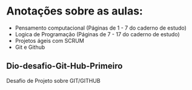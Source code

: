 # Anotações sobre as aulas:
- Pensamento computacional (Páginas de 1 - 7 do caderno de estudo)
- Logica de Programação (Páginas de 7 - 17 do caderno de estudo)
- Projetos ágeis com SCRUM
- Git e Github

## Dio-desafio-Git-Hub-Primeiro
Desafio de Projeto sobre GIT/GITHUB
